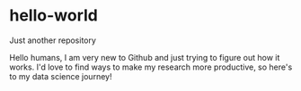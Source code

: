 # hello-world
Just another repository

Hello humans, I am very new to Github and just trying to figure out how it works. I'd love to find ways to make my research more productive, so here's to my data science journey! 
